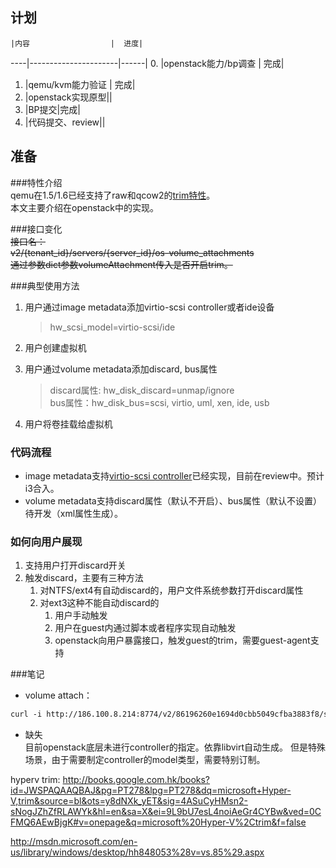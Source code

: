 计划
------
    |内容                  |  进度|
----|----------------------|------|
0.  |openstack能力/bp调查  |  完成|
1.  |qemu/kvm能力验证      |  完成|
2.  |openstack实现原型||
3.  |BP提交|完成|
4.  |代码提交、review||

准备
------
###特性介绍  
qemu在1.5/1.6已经支持了raw和qcow2的[trim特性]。  
本文主要介绍在openstack中的实现。

###接口变化  
~~接口名：  
v2/​{tenant_id}​/servers/​{server_id}​/os-volume_attachments  
通过参数dict参数volumeAttachment传入是否开启trim。~~  

###典型使用方法  
1. 用户通过image metadata添加virtio-scsi controller或者ide设备  
    >hw_scsi_model=virtio-scsi/ide

2. 用户创建虚拟机   
3. 用户通过volume metadata添加discard, bus属性  
    > discard属性: hw_disk_discard=unmap/ignore  
    > bus属性：hw_disk_bus=scsi, virtio, uml, xen, ide, usb  

4. 用户将卷挂载给虚拟机  

### 代码流程  
+ image metadata支持[virtio-scsi controller]已经实现，目前在review中。预计i3合入。  
+ volume metadata支持discard属性（默认不开启）、bus属性（默认不设置）待开发（xml属性生成）。

### 如何向用户展现
1. 支持用户打开discard开关  
2. 触发discard，主要有三种方法
    1. 对NTFS/ext4有自动discard的，用户文件系统参数打开discard属性
    2. 对ext3这种不能自动discard的
        1. 用户手动触发
        2. 用户在guest内通过脚本或者程序实现自动触发
        3. openstack向用户暴露接口，触发guest的trim，需要guest-agent支持
    

###笔记
+ volume attach：  
```xml
curl -i http://186.100.8.214:8774/v2/86196260e1694d0cbb5049cfba3883f8/servers/c62b5277-23cf-4af2-b6ae-15765e9341d1/os-volume_attachments -X GET -H "X-Auth-Project-Id: admin" -H "User-Agent: python-novaclient" -H "Accept: application/json" -H "X-Auth-Token: 2e3c783097fc4f07b2673f520f4d9962"
```
+ 缺失  
目前openstack底层未进行controller的指定。依靠libvirt自动生成。
但是特殊场景，由于需要制定controller的model类型，需要特别订制。

[trim特性]:QF_trim.md
[2]:https://wiki.openstack.org/wiki/BlockDeviceConfig
[virtio-scsi controller]:https://blueprints.launchpad.net/nova/+spec/libvirt-virtio-scsi-driver

hyperv trim:
http://books.google.com.hk/books?id=JWSPAQAAQBAJ&pg=PT278&lpg=PT278&dq=microsoft+Hyper-V,trim&source=bl&ots=y8dNXk_yET&sig=4ASuCyHMsn2-sNogJZhZfRLAWYk&hl=en&sa=X&ei=9L9bU7esL4noiAeGr4CYBw&ved=0CFMQ6AEwBjgK#v=onepage&q=microsoft%20Hyper-V%2Ctrim&f=false

http://msdn.microsoft.com/en-us/library/windows/desktop/hh848053%28v=vs.85%29.aspx


